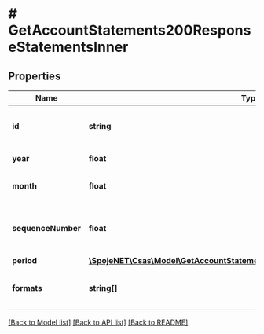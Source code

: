 # # GetAccountStatements200ResponseStatementsInner

## Properties

Name | Type | Description | Notes
------------ | ------------- | ------------- | -------------
**id** | **string** | Unique identifier of the account statement | [optional]
**year** | **float** | Year of the statement | [optional]
**month** | **float** | Month of the statement | [optional]
**sequenceNumber** | **float** | The account statement&#39;s sequence number | [optional]
**period** | [**\SpojeNET\Csas\Model\GetAccountStatements200ResponseStatementsInnerPeriod**](GetAccountStatements200ResponseStatementsInnerPeriod.md) |  | [optional]
**formats** | **string[]** | Available formats of the statement | [optional]

[[Back to Model list]](../../README.md#models) [[Back to API list]](../../README.md#endpoints) [[Back to README]](../../README.md)
